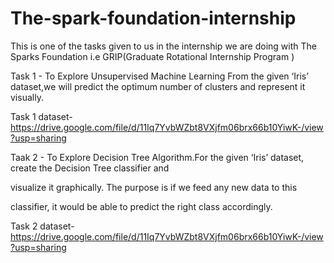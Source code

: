 # The-spark-foundation-internship
This is one of the tasks given to us in the internship we are doing with The Sparks Foundation i.e GRIP(Graduate Rotational Internship Program )

Task 1 - To Explore Unsupervised Machine Learning From the given ‘Iris’ dataset,we will predict the optimum number of clusters and represent it visually.

Task 1 dataset- https://drive.google.com/file/d/11Iq7YvbWZbt8VXjfm06brx66b10YiwK-/view?usp=sharing

Taak 2 - To Explore Decision Tree Algorithm.For the given ‘Iris’ dataset, create the Decision Tree classifier and

visualize it graphically. The purpose is if we feed any new data to this

classifier, it would be able to predict the right class accordingly.

Task 2 dataset- https://drive.google.com/file/d/11Iq7YvbWZbt8VXjfm06brx66b10YiwK-/view?usp=sharing

